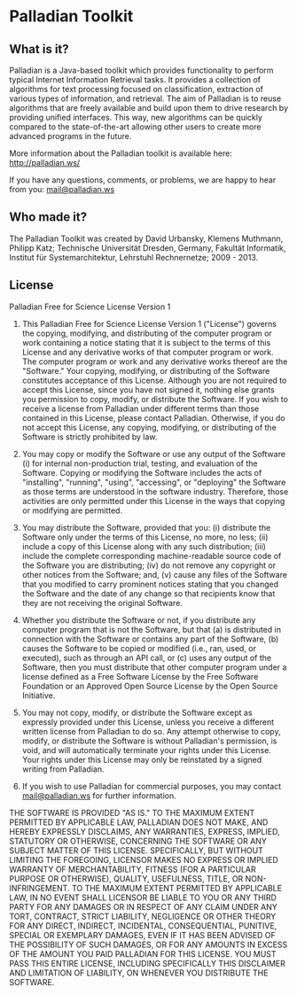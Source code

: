 Palladian Toolkit
=================

What is it?
-----------

Palladian is a Java-based toolkit which provides functionality to perform typical Internet Information Retrieval tasks. It provides a collection of algorithms for text processing focused on classification, extraction of various types of information, and retrieval. The aim of Palladian is to reuse algorithms that are freely available and build upon them to drive research by providing unified interfaces. This way, new algorithms can be quickly compared to the state-of-the-art allowing other users to create more advanced programs in the future.

More information about the Palladian toolkit is available here: <http://palladian.ws/>

If you have any questions, comments, or problems, we are happy to hear from you: <mail@palladian.ws>

Who made it?
------------

The Palladian Toolkit was created by David Urbansky, Klemens Muthmann, Philipp Katz; Technische Universität Dresden, Germany, Fakultät Informatik, Institut für Systemarchitektur, Lehrstuhl Rechnernetze; 2009 - 2013.

License
-------

Palladian Free for Science License Version 1

1. This Palladian Free for Science License Version 1 ("License") governs the copying, modifying, and distributing of the computer program or work containing a notice stating that it is subject to the terms of this License and any derivative works of that computer program or work. The computer program or work and any derivative works thereof are the "Software." Your copying, modifying, or distributing of the Software constitutes acceptance of this License. Although you are not required to accept this License, since you have not signed it, nothing else grants you permission to copy, modify, or distribute the Software. If you wish to receive a license from Palladian under different terms than those contained in this License, please contact Palladian. Otherwise, if you do not accept this License, any copying, modifying, or distributing of the Software is strictly prohibited by law.

2. You may copy or modify the Software or use any output of the Software (i) for internal non-production trial, testing, and evaluation of the Software. Copying or modifying the Software includes the acts of "installing", "running", "using", "accessing", or "deploying" the Software as those terms are understood in the software industry. Therefore, those activities are only permitted under this License in the ways that copying or modifying are permitted.

3. You may distribute the Software, provided that you: (i) distribute the Software only under the terms of this License, no more, no less; (ii) include a copy of this License along with any such distribution; (iii) include the complete corresponding machine-readable source code of the Software you are distributing; (iv) do not remove any copyright or other notices from the Software; and, (v) cause any files of the Software that you modified to carry prominent notices stating that you changed the Software and the date of any change so that recipients know that they are not receiving the original Software.

4. Whether you distribute the Software or not, if you distribute any computer program that is not the Software, but that (a) is distributed in connection with the Software or contains any part of the Software, (b) causes the Software to be copied or modified (i.e., ran, used, or executed), such as through an API call, or (c) uses any output of the Software, then you must distribute that other computer program under a license defined as a Free Software License by the Free Software Foundation or an Approved Open Source License by the Open Source Initiative.

5. You may not copy, modify, or distribute the Software except as expressly provided under this License, unless you receive a different written license from Palladian to do so. Any attempt otherwise to copy, modify, or distribute the Software is without Palladian's permission, is void, and will automatically terminate your rights under this License. Your rights under this License may only be reinstated by a signed writing from Palladian.

6. If you wish to use Palladian for commercial purposes, you may contact <mail@palladian.ws> for further information.

THE SOFTWARE IS PROVIDED "AS IS." TO THE MAXIMUM EXTENT PERMITTED BY APPLICABLE LAW, PALLADIAN DOES NOT MAKE, AND HEREBY EXPRESSLY DISCLAIMS, ANY WARRANTIES, EXPRESS, IMPLIED, STATUTORY OR OTHERWISE, CONCERNING THE SOFTWARE OR ANY SUBJECT MATTER OF THIS LICENSE. SPECIFICALLY, BUT WITHOUT LIMITING THE FOREGOING, LICENSOR MAKES NO EXPRESS OR IMPLIED WARRANTY OF MERCHANTABILITY, FITNESS (FOR A PARTICULAR PURPOSE OR OTHERWISE), QUALITY, USEFULNESS, TITLE, OR NON-INFRINGEMENT. TO THE MAXIMUM EXTENT PERMITTED BY APPLICABLE LAW, IN NO EVENT SHALL LICENSOR BE LIABLE TO YOU OR ANY THIRD PARTY FOR ANY DAMAGES OR IN RESPECT OF ANY CLAIM UNDER ANY TORT, CONTRACT, STRICT LIABILITY, NEGLIGENCE OR OTHER THEORY FOR ANY DIRECT, INDIRECT, INCIDENTAL, CONSEQUENTIAL, PUNITIVE, SPECIAL OR EXEMPLARY DAMAGES, EVEN IF IT HAS BEEN ADVISED OF THE POSSIBILITY OF SUCH DAMAGES, OR FOR ANY AMOUNTS IN EXCESS OF THE AMOUNT YOU PAID PALLADIAN FOR THIS LICENSE. YOU MUST PASS THIS ENTIRE LICENSE, INCLUDING SPECIFICALLY THIS DISCLAIMER AND LIMITATION OF LIABILITY, ON WHENEVER YOU DISTRIBUTE THE SOFTWARE.
